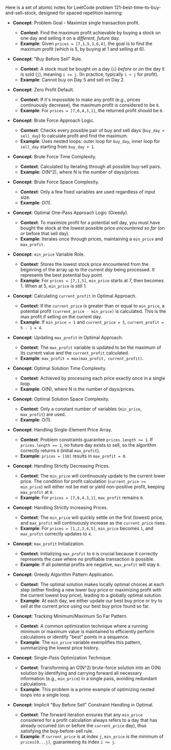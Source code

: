 Here is a set of atomic notes for LeetCode problem 121-best-time-to-buy-and-sell-stock, designed for spaced repetition learning:

- **Concept**: Problem Goal - Maximize single transaction profit.
    - **Context**: Find the maximum profit achievable by buying a stock on one day and selling it on a *different, future* day.
    - **Example**: Given `prices = [7,1,5,3,6,4]`, the goal is to find the maximum profit (which is 5, by buying at 1 and selling at 6).

- **Concept**: "Buy Before Sell" Rule.
    - **Context**: A stock must be bought on a day (`i`) *before* or *on* the day it is sold (`j`), meaning `i <= j`. (In practice, typically `i < j` for profit).
    - **Example**: Cannot buy on Day 5 and sell on Day 2.

- **Concept**: Zero Profit Default.
    - **Context**: If it's impossible to make any profit (e.g., prices continuously decrease), the maximum profit is considered to be `0`.
    - **Example**: For `prices = [7,6,4,3,1]`, the returned profit should be `0`.

- **Concept**: Brute Force Approach Logic.
    - **Context**: Checks every possible pair of buy and sell days (`buy_day < sell_day`) to calculate profit and find the maximum.
    - **Example**: Uses nested loops: outer loop for `buy_day`, inner loop for `sell_day` starting from `buy_day + 1`.

- **Concept**: Brute Force Time Complexity.
    - **Context**: Calculated by iterating through all possible buy-sell pairs.
    - **Example**: O(N^2), where N is the number of days/prices.

- **Concept**: Brute Force Space Complexity.
    - **Context**: Only a few fixed variables are used regardless of input size.
    - **Example**: O(1).

- **Concept**: Optimal One-Pass Approach Logic (Greedy).
    - **Context**: To maximize profit for a potential sell day, you must have bought the stock at the lowest possible price *encountered so far* (on or before that sell day).
    - **Example**: Iterates once through prices, maintaining a `min_price` and `max_profit`.

- **Concept**: `min_price` Variable Role.
    - **Context**: Stores the lowest stock price encountered from the beginning of the array up to the *current day* being processed. It represents the best potential buy point.
    - **Example**: For `prices = [7,1,5]`, `min_price` starts at 7, then becomes 1. When at 5, `min_price` is still 1.

- **Concept**: Calculating `current_profit` in Optimal Approach.
    - **Context**: If the `current_price` is greater than or equal to `min_price`, a potential profit `(current_price - min_price)` is calculated. This is the max profit if selling on the current day.
    - **Example**: If `min_price = 1` and `current_price = 5`, `current_profit = 5 - 1 = 4`.

- **Concept**: Updating `max_profit` in Optimal Approach.
    - **Context**: The `max_profit` variable is updated to be the maximum of its current value and the `current_profit` calculated.
    - **Example**: `max_profit = max(max_profit, current_profit)`.

- **Concept**: Optimal Solution Time Complexity.
    - **Context**: Achieved by processing each price exactly once in a single loop.
    - **Example**: O(N), where N is the number of days/prices.

- **Concept**: Optimal Solution Space Complexity.
    - **Context**: Only a constant number of variables (`min_price`, `max_profit`) are used.
    - **Example**: O(1).

- **Concept**: Handling Single-Element Price Array.
    - **Context**: Problem constraints guarantee `prices.length >= 1`. If `prices.length == 1`, no future day exists to sell, so the algorithm correctly returns `0` (initial `max_profit`).
    - **Example**: `prices = [10]` results in `max_profit = 0`.

- **Concept**: Handling Strictly Decreasing Prices.
    - **Context**: The `min_price` will continuously update to the current lower price. The condition for profit calculation (`current_price >= min_price`) will either not be met or yield non-positive profit, keeping `max_profit` at `0`.
    - **Example**: For `prices = [7,6,4,3,1]`, `max_profit` remains `0`.

- **Concept**: Handling Strictly Increasing Prices.
    - **Context**: The `min_price` will quickly settle on the first (lowest) price, and `max_profit` will continuously increase as the `current_price` rises.
    - **Example**: For `prices = [1,2,3,4,5]`, `min_price` becomes `1`, and `max_profit` correctly updates to `4`.

- **Concept**: `max_profit` Initialization.
    - **Context**: Initializing `max_profit` to `0` is crucial because it correctly represents the case where no profitable transaction is possible.
    - **Example**: If all potential profits are negative, `max_profit` will stay `0`.

- **Concept**: Greedy Algorithm Pattern Application.
    - **Context**: The optimal solution makes locally optimal choices at each step (either finding a new lower buy price or maximizing profit with the current lowest buy price), leading to a globally optimal solution.
    - **Example**: At each day, we either update our best buy price or try to sell at the current price using our best buy price found so far.

- **Concept**: Tracking Minimum/Maximum So Far Pattern.
    - **Context**: A common optimization technique where a running minimum or maximum value is maintained to efficiently perform calculations or identify "best" points in a sequence.
    - **Example**: The `min_price` variable exemplifies this pattern, summarizing the lowest price history.

- **Concept**: Single-Pass Optimization Technique.
    - **Context**: Transforming an O(N^2) brute-force solution into an O(N) solution by identifying and carrying forward all necessary information (e.g., `min_price`) in a single pass, avoiding redundant calculations.
    - **Example**: This problem is a prime example of optimizing nested loops into a single loop.

- **Concept**: Implicit "Buy Before Sell" Constraint Handling in Optimal.
    - **Context**: The forward iteration ensures that any `min_price` considered for a profit calculation always refers to a day that has already occurred (on or before the `current_price` day), thus satisfying the buy-before-sell rule.
    - **Example**: If `current_price` is at index `j`, `min_price` is the minimum of `prices[0...j]`, guaranteeing its index `i <= j`.